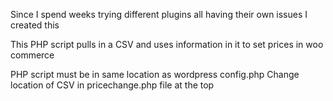 Since I spend weeks trying different plugins all having their own issues I created this

This PHP script pulls in a CSV and uses information in it to set prices in woo commerce 

PHP script must be in same location as wordpress config.php
Change location of CSV in pricechange.php file at the top
